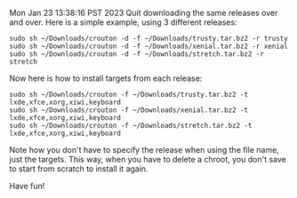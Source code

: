 Mon Jan 23 13:38:16 PST 2023
Quit downloading the same releases over and over. Here is a simple example, using 3 different releases:

    sudo sh ~/Downloads/crouton -d -f ~/Downloads/trusty.tar.bz2 -r trusty  
    sudo sh ~/Downloads/crouton -d -f ~/Downloads/xenial.tar.bz2 -r xenial  
    sudo sh ~/Downloads/crouton -d -f ~/Downloads/stretch.tar.bz2 -r stretch

Now here is how to install targets from each release:  

    sudo sh ~/Downloads/crouton -f ~/Downloads/trusty.tar.bz2 -t lxde,xfce,xorg,xiwi,keyboard  
    sudo sh ~/Downloads/crouton -f ~/Downloads/xenial.tar.bz2 -t lxde,xfce,xorg,xiwi,keyboard  
    sudo sh ~/Downloads/crouton -f ~/Downloads/stretch.tar.bz2 -t lxde,xfce,xorg,xiwi,keyboard

Note how you don't have to specify the release when using the file name, just the targets. This way, when you have to delete a chroot, you don't save to start from scratch to install it again.  
  
Have fun!